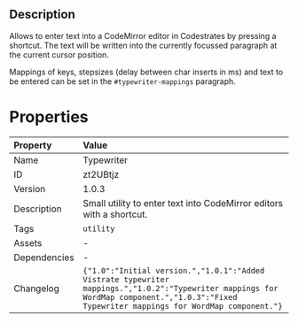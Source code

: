 <h2>Description</h2><p>Allows to enter text into a CodeMirror editor in Codestrates by pressing a shortcut. The text will be written into the currently focussed paragraph at the current cursor position.</p><p>Mappings of keys, stepsizes (delay between char inserts in ms) and text to be entered can be set in the <code>#typewriter-mappings</code> paragraph.</p>

# Properties

| Property | Value |
| :--- | :--- |
| Name | Typewriter |
| ID | zt2UBtjz |
| Version | 1.0.3 |
| Description | Small utility to enter text into CodeMirror editors with a shortcut. |
| Tags | `utility` |
| Assets | - |
| Dependencies | - |
| Changelog | `{"1.0":"Initial version.","1.0.1":"Added Vistrate typewriter mappings.","1.0.2":"Typewriter mappings for WordMap component.","1.0.3":"Fixed Typewriter mappings for WordMap component."}` |
